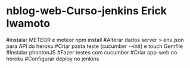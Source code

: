 # nblog-web-Curso-jenkins Erick Iwamoto

#instalar METEOR e meteor npm install
#Alterar dados server > env.json para API do heroku
#Criar pasta teste (cucumber --init) e touch Gemfile
#Instalar phontonJS
#Fazer testes com cucumber
#Criar app-web no heroku
#Configurar deploy no jenkins
